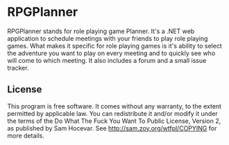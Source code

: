 # RPGPlanner

RPGPlanner stands for role playing game Planner. It's a .NET web application to schedule meetings with your friends to play role playing games. What makes it specific for role playing games is it's ability to select the adventure you want to play on every meeting and to quickly see who will come to which meeting. It also includes a forum and a small issue tracker.

## License

This program is free software. It comes without any warranty, to the extent permitted by applicable law. You can redistribute it and/or modify it under the terms of the Do What The Fuck You Want To Public License, Version 2, as published by Sam Hocevar. See http://sam.zoy.org/wtfpl/COPYING for more details.